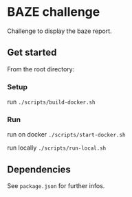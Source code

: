 # BAZE challenge

Challenge to display the baze report.

## Get started 

From the root directory:

### Setup

run ```./scripts/build-docker.sh```

### Run

run on docker ``` ./scripts/start-docker.sh ```

run locally ``` ./scripts/run-local.sh ```

## Dependencies

See ```package.json``` for further infos.



